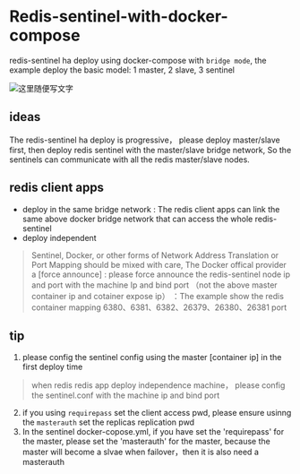 # Redis-sentinel-with-docker-compose
redis-sentinel ha deploy using docker-compose with `bridge mode`, the example deploy the basic model: 1 master, 2 slave, 3 sentinel  

![这里随便写文字](https://imgkr.cn-bj.ufileos.com/6145772a-0cfd-4760-8edf-450d2f1bd405.png)



## ideas
The redis-sentinel ha deploy is progressive， please deploy master/slave first, then  deploy redis sentinel with the master/slave bridge network, So the sentinels can communicate with all the redis master/slave nodes.

## redis client apps
 - deploy in the same  bridge network 
   : The  redis client apps can link the same above  docker bridge network that can access the whole redis-sentinel
 - deploy independent 
  > Sentinel, Docker, or other forms of Network Address Translation or Port Mapping should be mixed with care, The Docker offical provider a  [force announce] 
   : please force announce  the redis-sentinel node ip and  port with the machine Ip and bind port （not the above  master container ip and cotainer expose ip）
   ：The example show the redis container mapping 6380、6381、6382、26379、26380、26381 port

   
## tip
1. please  config the sentinel config using the master [container ip] in the first deploy time
  >  when redis redis app deploy independence machine， please config the sentinel.conf with the  machine ip and  bind port
2. if you using `requirepass` set the client access pwd, please ensure usinng the `masterauth` set the replicas replication pwd
3. In the sentinel docker-copose.yml, if you have set the 'requirepass' for  the master, please set the 'masterauth' for the master,
   because the master will become a slvae when failover，then it is also need a masterauth
